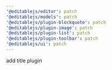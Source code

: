 ```yaml
---
'@editablejs/editor': patch
'@editablejs/models': patch
'@editablejs/plugin-blockquote': patch
'@editablejs/plugin-image': patch
'@editablejs/plugin-list': patch
'@editablejs/plugin-toolbar': patch
'@editablejs/ui': patch
---
```


add title plugin
